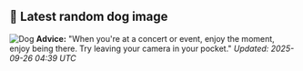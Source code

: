 ## 🐶 Latest random dog image
![Dog](https://images.dog.ceo/breeds/ridgeback-rhodesian/n02087394_10418.jpg)
**Advice:** "When you're at a concert or event, enjoy the moment, enjoy being there. Try leaving your camera in your pocket."
*Updated: 2025-09-26 04:39 UTC*

